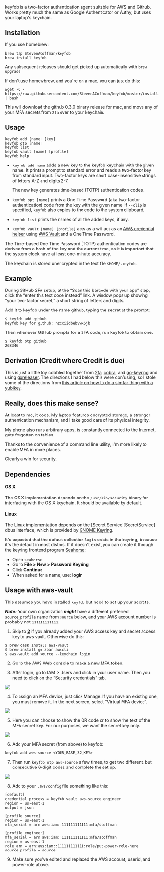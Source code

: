 keyfob is a two-factor authentication agent suitable for AWS and Github. Works pretty much the same as Google Authenticator or Authy, but uses your laptop's keychain.

## Installation

If you use homebrew:

```
brew tap StevenACoffman/keyfob
brew install keyfob
```
Any subsequent releases should get picked up automatically with `brew upgrade`

If don't use homewbrew, and you're on a mac, you can just do this:

    wget -O - https://raw.githubusercontent.com/StevenACoffman/keyfob/master/install.sh | bash


This will download the github 0.3.0 binary release for mac, and move any of your MFA secrets from `2fa` over to your keychain.

## Usage

    keyfob add [name] [key]
    keyfob otp [name]
    keyfob list
    keyfob vault [name] [profile]
    keyfob help

+ `keyfob add name` adds a new key to the keyfob keychain with the given name. It
prints a prompt to standard error and reads a two-factor key from standard
input. Two-factor keys are short case-insensitive strings of letters A-Z and
digits 2-7.

  The new key generates time-based (TOTP) authentication codes.

+ `keyfob opt [name]` prints a One Time Password (aka two-factor authentication) code from the key with the
given name. If `--clip` is specified, `keyfob` also copies to the code to the system
clipboard.

+ `keyfob list` prints the names of all the added keys, if any.

+ `keyfob vault [name] [profile]` acts as a will act as an [AWS credential helper](https://docs.aws.amazon.com/cli/latest/topic/config-vars.html#sourcing-credentials-from-external-processes) using [AWS Vault](https://github.com/99designs/aws-vault/) and a One Time Password.

The Time-based One Time Password (TOTP) authentication codes are derived from a hash of the
key and the current time, so it is important that the system clock have at
least one-minute accuracy.

The keychain is stored unencrypted in the text file `$HOME/.keyfob`.

## Example

During GitHub 2FA setup, at the “Scan this barcode with your app” step,
click the “enter this text code instead” link. A window pops up showing
“your two-factor secret,” a short string of letters and digits.

Add it to keyfob under the name github, typing the secret at the prompt:

    $ keyfob add github
    keyfob key for github: nzxxiidbebvwk6jb

Then whenever GitHub prompts for a 2FA code, run keyfob to obtain one:

    $ keyfob otp github
    268346

## Derivation (Credit where Credit is due)

This is just a little toy cobbled together from [2fa](https://github.com/rsc/2fa/), [cobra](https://github.com/spf13/cobra), and [go-keyring](https://github.com/zalando/go-keyring) and using [goreleaser](https://github.com/goreleaser/goreleaser).
The directions I had below this were confusing, so I stole some of the directions from [this article on how to do a similar thing with a yubikey](https://hackernoon.com/use-a-yubikey-as-a-mfa-device-to-replace-google-authenticator-b4f4c0215f2).

## Really, does this make sense?

At least to me, it does. My laptop features encrypted storage, a stronger authentication mechanism, and I take good care of its physical integrity.

My phone also runs arbitrary apps, is constantly connected to the Internet, gets forgotten on tables.

Thanks to the convenience of a command line utility, I'm more likely to enable MFA in more places.

Clearly a win for security.

## Dependencies

#### OS X

The OS X implementation depends on the `/usr/bin/security` binary for
interfacing with the OS X keychain. It should be available by default.

#### Linux

The Linux implementation depends on the [Secret Service][SecretService] dbus
interface, which is provided by [GNOME Keyring](https://wiki.gnome.org/Projects/GnomeKeyring).

It's expected that the default collection `login` exists in the keyring, because
it's the default in most distros. If it doesn't exist, you can create it through the
keyring frontend program [Seahorse](https://wiki.gnome.org/Apps/Seahorse):

 * Open `seahorse`
 * Go to **File > New > Password Keyring**
 * Click **Continue**
 * When asked for a name, use: **login**
 
 
## Usage with aws-vault

This assumes you have installed `keyfob` but need to set up your secrets.

__*Note:*__ Your own organization __*might*__ have a different preferred `source_profile` name from `source` below, and your AWS account number is probably not `111111111111`.

1. Skip to **[2](#2)** if you already added your AWS access key and secret access key to aws vault. Otherwise do this:
```
$ brew cask install aws-vault
$ brew install go zbar awscli
$ aws-vault add source --keychain login
```

2. <a name="2"></a>Go to the AWS Web console to [make a new MFA token](https://docs.aws.amazon.com/IAM/latest/UserGuide/id_credentials_mfa_enable_virtual.html#enable-virt-mfa-for-iam-user). 

3. After login, go to IAM > Users and click in your user name. Then you need to click on the “Security credentials” tab. 
<img src="./images/aws_iam_users_security_credentials.png" />

4. To assign an MFA device, just click Manage. If you have an existing one, you must remove it. In the next screen, select “Virtual MFA device”.
<img src="./images/manage_virtual_mfa_device.png" />

5. Here you can choose to show the QR code or to show the text of the MFA secret key. For our purposes, we want the secret key only.
<img src="./images/get_mfa_secret_key.png" />
  
6. Add your MFA secret (from above) to keyfob:
```
keyfob add aws-source <YOUR_BASE_32_KEY>
```

7. Then run `keyfob otp aws-source` a few times, to get two different, but consecutive 6-digit codes and complete the set up.
<img src="./images/mfa_setup_correctly.png" />

8. Add to your `.aws/config` file something like this:
```
[default]
credential_process = keyfob vault aws-source engineer
region = us-east-1
output = json
 
[profile source]
region = us-east-1
mfa_serial = arn:aws:iam::111111111111:mfa/scoffman
 
[profile engineer]
mfa_serial = arn:aws:iam::111111111111:mfa/scoffman
region = us-east-1
role_arn = arn:aws:iam::111111111111:role/put-power-role-here
source_profile = source
```
9. Make sure you've edited and replaced the AWS account, userid, and power-role above.

